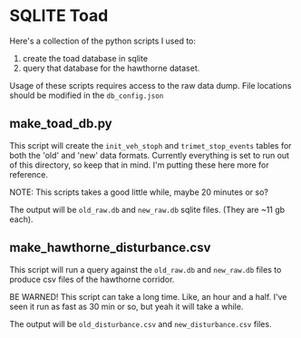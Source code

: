 # SQLITE Toad
Here's a collection of the python scripts I used to:
1) create the toad database in sqlite
2) query that database for the hawthorne dataset.

Usage of these scripts requires access to the raw data dump. File locations should be modified in the `db_config.json`

## make_toad_db.py
This script will create the `init_veh_stoph` and `trimet_stop_events` tables for both the 'old' and 'new' data formats. Currently everything is set to run out of this directory, so keep that in mind. I'm putting these here more for reference.

NOTE: This scripts takes a good little while, maybe 20 minutes or so?

The output will be `old_raw.db` and `new_raw.db` sqlite files. (They are ~11 gb each).

## make_hawthorne_disturbance.csv
This script will run a query against the `old_raw.db` and `new_raw.db` files to produce csv files of the hawthorne corridor.

BE WARNED! This script can take a long time. Like, an hour and a half. I've seen it run as fast as 30 min or so, but yeah it will take a while. 

The output will be `old_disturbance.csv` and `new_disturbance.csv` files.
